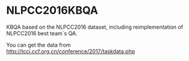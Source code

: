 # NLPCC2016KBQA
KBQA based on the NLPCC2016 dataset, including reimplementation of NLPCC2016 best team`s QA.

You can get the data from http://tcci.ccf.org.cn/conference/2017/taskdata.php
